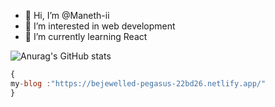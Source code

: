 - 👋 Hi, I’m @Maneth-ii
- 👀 I’m interested in web development
- 🌱 I’m currently learning React


![Anurag's GitHub stats](https://github-readme-stats.vercel.app/api?username=Maneth-ii&show_icons=true&theme=radical)

```javascript
{
my-blog :"https://bejewelled-pegasus-22bd26.netlify.app/"
}

```
